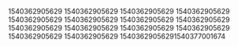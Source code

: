 1540362905629
1540362905629
1540362905629
1540362905629
1540362905629
1540362905629
1540362905629
1540362905629
1540362905629
1540362905629
1540362905629
1540362905629
1540362905629
1540362905629
15403629056291540377001674